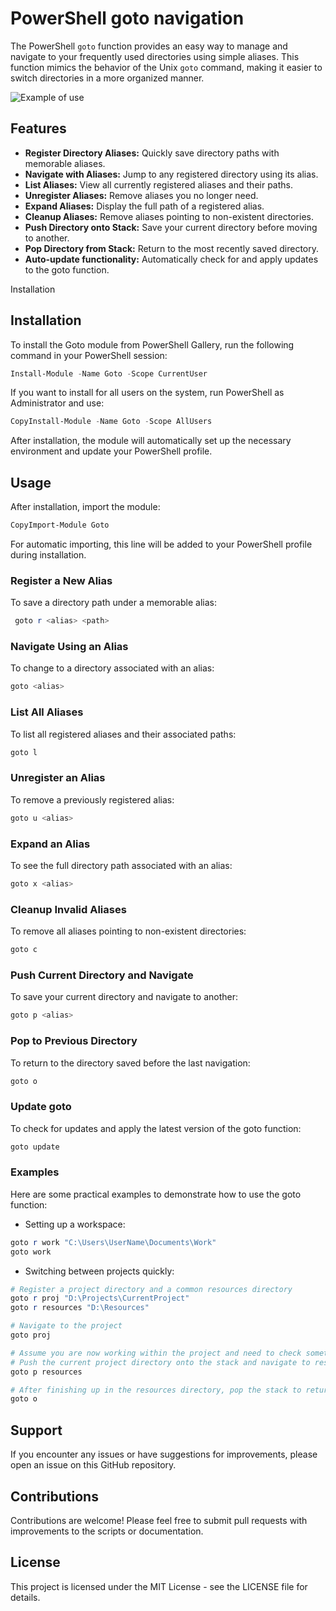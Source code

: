 # PowerShell goto navigation

The PowerShell `goto` function provides an easy way to manage and navigate to your frequently used directories using simple aliases. This function mimics the behavior of the Unix `goto` command, making it easier to switch directories in a more organized manner.

![Example of use](https://raw.githubusercontent.com/Ranamzes/goto-powershell/main/assets/example.gif)

## Features

- **Register Directory Aliases:** Quickly save directory paths with memorable aliases.
- **Navigate with Aliases:** Jump to any registered directory using its alias.
- **List Aliases:** View all currently registered aliases and their paths.
- **Unregister Aliases:** Remove aliases you no longer need.
- **Expand Aliases:** Display the full path of a registered alias.
- **Cleanup Aliases:** Remove aliases pointing to non-existent directories.
- **Push Directory onto Stack:** Save your current directory before moving to another.
- **Pop Directory from Stack:** Return to the most recently saved directory.
- **Auto-update functionality:** Automatically check for and apply updates to the goto function.

Installation
## Installation

To install the Goto module from PowerShell Gallery, run the following command in your PowerShell session:

```powershell
Install-Module -Name Goto -Scope CurrentUser
```

If you want to install for all users on the system, run PowerShell as Administrator and use:

```powershell
CopyInstall-Module -Name Goto -Scope AllUsers
```

After installation, the module will automatically set up the necessary environment and update your PowerShell profile.

## Usage

After installation, import the module:
```powershell
CopyImport-Module Goto
```

For automatic importing, this line will be added to your PowerShell profile during installation.

### Register a New Alias

To save a directory path under a memorable alias:
```powershell
 goto r <alias> <path>
```

### Navigate Using an Alias

To change to a directory associated with an alias:
```powershell
goto <alias>
```

### List All Aliases

To list all registered aliases and their associated paths:
```powershell
goto l
```

### Unregister an Alias

To remove a previously registered alias:
```powershell
goto u <alias>
```

### Expand an Alias

To see the full directory path associated with an alias:
```powershell
goto x <alias>
```

### Cleanup Invalid Aliases

To remove all aliases pointing to non-existent directories:
```powershell
goto c
```

### Push Current Directory and Navigate

To save your current directory and navigate to another:
```powershell
goto p <alias>
```

### Pop to Previous Directory

To return to the directory saved before the last navigation:
```powershell
goto o
```
### Update goto

To check for updates and apply the latest version of the goto function:
```powershell
goto update
```

### Examples

Here are some practical examples to demonstrate how to use the goto function:

- Setting up a workspace:
```powershell
goto r work "C:\Users\UserName\Documents\Work"
goto work
```

- Switching between projects quickly:
```powershell
# Register a project directory and a common resources directory
goto r proj "D:\Projects\CurrentProject"
goto r resources "D:\Resources"

# Navigate to the project
goto proj

# Assume you are now working within the project and need to check something in resources
# Push the current project directory onto the stack and navigate to resources
goto p resources

# After finishing up in the resources directory, pop the stack to return to the project
goto o
```


## Support

If you encounter any issues or have suggestions for improvements, please open an issue on this GitHub repository.

## Contributions

Contributions are welcome! Please feel free to submit pull requests with improvements to the scripts or documentation.

## License

This project is licensed under the MIT License - see the LICENSE file for details.
